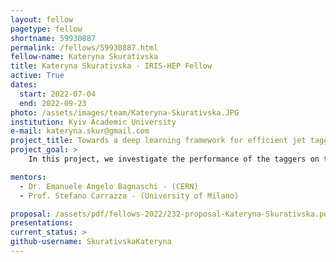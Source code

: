 ```yaml
---
layout: fellow
pagetype: fellow
shortname: 59930887
permalink: /fellows/59930887.html
fellow-name: Kateryna Skurativska
title: Kateryna Skurativska - IRIS-HEP Fellow
active: True
dates:
  start: 2022-07-04
  end: 2022-09-23
photo: /assets/images/team/Kateryna-Skurativska.JPG
institution: Kyiv Academic University
e-mail: kateryna.skur@gmail.com
project_title: Towards a deep learning framework for efficient jet tagging
project_goal: >
    In this project, we investigate the performance of the taggers on the theoretical characteristics of the training samples for different deep learning models(Convolutional Neural Network(CNN), transfer learning inside CNN, graph neural network LundNet, quantum machine learning models).

mentors:
  - Dr. Emanuele Angelo Bagnaschi - (CERN)
  - Prof. Stefano Carrazza - (University of Milano)

proposal: /assets/pdf/fellows-2022/232-proposal-Kateryna-Skurativska.pdf
presentations:
current_status: >
github-username: SkurativskaKateryna
---
```

